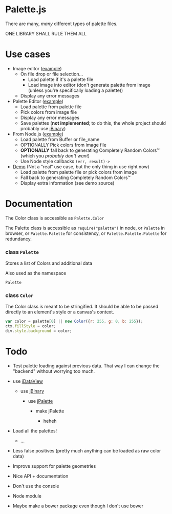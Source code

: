 
# Palette.js

There are many, *many* different types of palette files.

ONE LIBRARY SHALL RULE THEM ALL

# Use cases

* Image editor ([example]())
	* On file drop or file selection...
		* Load palette if it's a palette file
		* Load image into editor (don't generate palette from image (unless you're specifically loading a palette))
	* Display any error messages
* Palette Editor ([example]())
	* Load palette from palette file
	* Pick colors from image file
	* Display any error messages
	* Save palettes (**not implemented**; to do this, the whole project should probably use [jBinary](https://github.com/jDataView/jBinary))
* From Node.js ([example]())
	* Load palette from Buffer or file_name
	* OPTIONALLY Pick colors from image file
	* **OPTIONALLY** fall back to generating Completely Random Colors™ (which you *probably don't want*)
	* Use Node style callbacks `(err, result)->`
* [Demo](1j01.github.io/palette.js/) (Not a "real" use case, but the only thing in use right now)
	* Load palette from palette file or pick colors from image
	* Fall back to generating Completely Random Colors™
	* Display extra information (see demo source)

# Documentation

The Color class is accessible as `Palette.Color`

The Palette class is accessible as `require("palette")` in node, or `Palette` in browser, or `Palette.Palette` for consistency, or `Palette.Palette.Palette` for redundancy.

### class `Palette`
Stores a list of Colors and additional data

Also used as the namespace

`Palette`

### class `Color`
The Color class is meant to be stringified. It should be able to be passed directly to an element's style or a canvas's context.
```javascript
var color = palette[0] || new Color({r: 255, g: 0, b: 255});
ctx.fillStyle = color;
div.style.background = color;
```

# Todo


* Test palette loading against previous data. That way I can change the "backend" without worrying too much.

* use [jDataView](https://github.com/jDataView/jDataView)
	
	* use [jBinary](https://github.com/jDataView/jBinary)

		* use [jPalette](https://github.com/1j01/jPalette)
		
			* make jPalette
			
				* heheh


* Load all the palettes!
	* ...

* Less false positives (pretty much anything can be loaded as raw color data)


* Improve support for palette geometries


* Nice API + documentation


* Don't use the console


* Node module


* Maybe make a bower package even though I don't use bower

